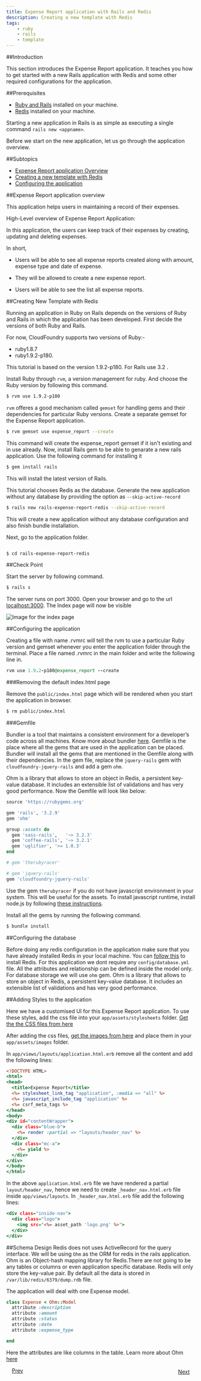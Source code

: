 ```yaml
---
title: Expense Report application with Rails and Redis
description: Creating a new template with Redis
tags:
    - ruby
    - rails
    - template
---
```


##Introduction

This section introduces the Expense Report application. It teaches you how to get started with a new Rails application with Redis and some other required configurations for the application.

##Prerequisites

+ [Ruby and Rails](http://docs/cloudfoundry.com/frameworks/ruby/installing-ruby.html) installed on your machine.
+ [Redis](http://redis.io/download) installed on your machine.

Starting a new application in Rails is as simple as executing a single command `rails new <appname>`.

Before we start on the new application, let us go through the application overview.

##Subtopics

+ [Expense Report application Overview](#expense-report-application-overview)
+ [Creating a new template with Redis](#creating-new-template-with-redis)
+ [Configuring the application](#configuring-the-application)

##Expense Report application overview

This application helps users in maintaining a record of their expenses.

High-Level overview of Expense Report Application:

In this application, the users can keep track of their expenses by creating, updating and deleting expenses.

In short,

+ Users will be able to see all expense reports created along with amount, expense type and date of expense.

+ They will be allowed to create a new expense report.

+ Users will be able to see the list all expense reports.

##Creating New Template with Redis

Running an application in Ruby on Rails depends on the versions of Ruby and Rails in which the application has been developed. First decide the versions of both Ruby and Rails.

For now, CloudFoundry supports two versions of Ruby:-

+ ruby1.8.7
+ ruby1.9.2-p180.

This tutorial is based on the version 1.9.2-p180. For Rails use 3.2 .

Install Ruby through `rvm`, a version management for ruby. And choose the Ruby version by following this command.

```bash
$ rvm use 1.9.2-p180
```

`rvm` offeres a good mechanism called `gemset` for handling gems and their dependencies for particular Ruby versions. Create a separate gemset for the Expense Report application.

```bash
$ rvm gemset use expense_report --create
```

This command will create the expense_report gemset if it isn't existing and in use already. Now, install Rails gem to be able to genarate a new rails application. Use the following command for installing it

```bash
$ gem install rails
```
This will install the latest version of Rails.

This tutorial chooses Redis as the database. Generate the new application without any database by providing the option as `--skip-active-record`

```bash
$ rails new rails-expense-report-redis --skip-active-record
```

This will create a new application without any database configuration and also finish bundle installation.

 Next, go to the application folder.

```bash

$ cd rails-expense-report-redis

```

##Check Point

Start the server by following command.

```bash
$ rails s
```

The server runs on port 3000. Open your browser and go to the url [localhost:3000](http://localhost:3000). The Index page will now be visible

![Image for the index page](/images/screenshots/rails/postgres/rails-new-template-with-postgres/rails-welcome.png)

##Configuring the application

Creating a file with name .rvmrc will tell the rvm to use a particular Ruby version and gemset whenever you enter the application folder through the terminal. Place a file named .rvmrc in the main folder and write the following line in.

```ruby
rvm use 1.9.2-p180@expense_report --create
```

###Removing the default index.html page

Remove the `public/index.html` page which will be rendered when you start the application in browser.

```bash
$ rm public/index.html
```

###Gemfile

Bundler is a tool that maintains a consistent environment for a developer’s code across all machines. Know more about bundler [here](http://gembundler.com/).
Gemfile is the place where all the gems that are used in the application can be placed. Bundler will install all the gems that are mentioned in the Gemfile along with their dependencies.
In the gem file, replace the `jquery-rails` gem with `cloudfoundry-jquery-rails` and add a gem `ohm`.

Ohm is a library that allows to store an object in Redis, a persistent key-value database. It includes an extensible list of validations and has very good performance.
Now the Gemfile will look like below:

```ruby
source 'https://rubygems.org'

gem 'rails', '3.2.9'
gem 'ohm'

group :assets do
  gem 'sass-rails',   '~> 3.2.3'
  gem 'coffee-rails', '~> 3.2.1'
  gem 'uglifier', '>= 1.0.3'
end

# gem 'therubyracer'

# gem 'jquery-rails'
gem 'cloudfoundry-jquery-rails'
```

Use the gem `therubyracer` if you do not have javascript environment in your system. This will be useful for the assets. To install javascript runtime, install node.js by following [these instructions](http://howtonode.org/how-to-install-nodejs).

Install all the gems by running the following command.

```bash
$ bundle install
```

##Configuring the database

Before doing any redis configuration in the application make sure that you have already installed Redis in your local machine. You can [follow this](http://redis.io/download) to install Redis.
For this application we dont require any `config/database.yml` file. All the attributes and relationship can be defined inside the model only.
For database storage we will use `ohm` gem. Ohm is a library that allows to store an object in Redis, a persistent key-value database. It includes an extensible list of validations and has very good performance.

##Adding Styles to the application

Here we have a customised UI for this Expense Report application. To use these styles, add the css file into your `app/assets/stylesheets` folder. [Get the the CSS files from here](/rails-code/stylesheets-redis.zip)

After adding the css files, [get the images from here](/rails-code/ui-images-redis.zip) and place them in your `app/assets/images` folder.

In `app/views/layouts/application.html.erb` remove all the content and add the following lines:

```rhtml
<!DOCTYPE HTML>
<html>
<head>
  <title>Expense Report</title>
  <%= stylesheet_link_tag "application", :media => "all" %>
  <%= javascript_include_tag "application" %>
  <%= csrf_meta_tags %>
</head>
<body>
<div id="contentWrapper">
  <div class="blue-b">
    <%= render :partial => "layouts/header_nav" %>
  </div>
  <div class="mc-a">
    <%= yield %>
  </div>
</div>
</body>
</html>

```

In the above `application.html.erb` file we have rendered a partial `layout/header_nav`, hence we need to create `_header_nav.html.erb` file inside `app/views/layouts`.
In `_header_nav.html.erb` file add the following lines:

```rhtml
<div class="inside-nav">
  <div class="logo">
    <img src="<%= asset_path 'logo.png' %>">
  </div>
</div>

```


##Schema Design
Redis does not uses ActiveRecord for the query interface. We will be using `Ohm` as the ORM for redis in the rails application. Ohm is an Object-hash mapping library for Redis.There are not going to be any tables or columns or even application specific database. Redis will only store the key-value pair.
By default all the data is stored in `/var/lib/redis/6379/dump.rdb` file.

The application will deal with one Expense model.

```ruby
class Expense < Ohm::Model
  attribute :description
  attribute :amount
  attribute :status
  attribute :date
  attribute :expense_type

end
```

Here the attributes are like columns in the table.
Learn more about Ohm [here](http://ohm.keyvalue.org/)

<a class="button-plain" style="padding: 3px 15px;" href="/ruby/rails-tutorial/rails-getting-started.html">Prev</a>  <a class="button-plain" style="padding: 3px 15px; float: right;" href="/ruby/rails-tutorial/redis/rails-redis-expense-model.html">Next</a>

